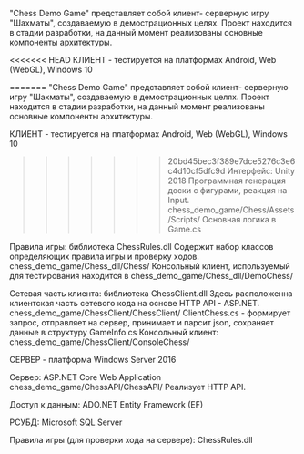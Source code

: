 "Chess Demo Game" представляет собой клиент- серверную игру "Шахматы", создаваемую в демострационных целях.
Проект находится в стадии разработки, на данный момент реализованы основные компоненты архитектуры.

<<<<<<< HEAD
КЛИЕНТ - тестируется на платформах Android, Web (WebGL), Windows 10

=======
"Chess Demo Game" представляет собой клиент- серверную игру "Шахматы", создаваемую в демострационных целях.
Проект находится в стадии разработки, на данный момент реализованы основные компоненты архитектуры.

КЛИЕНТ - тестируется на платформах Android, Web (WebGL), Windows 10

>>>>>>> 20bd45bec3f389e7dce5276c3e6c4d10cf5dfc9d
Интерфейс: Unity 2018
	   Программная генерация доски с фигурами, реакция на Input.
	   chess_demo_game/Chess/Assets/Scripts/
	   Основная логика в Game.cs

Правила игры: библиотека ChessRules.dll
	   Cодержит набор классов определяющих правила игры и проверку ходов.
	   chess_demo_game/Chess_dll/Chess/
	   Консольный клиент, используемый для тестирования находится в chess_demo_game/Chess_dll/DemoChess/

Сетевая часть клиента: библиотека ChessClient.dll 
	   Здесь расположенна клиентская часть сетевого кода на основе HTTP API - ASP.NET.
	   chess_demo_game/ChessClient/ChessClient/
	   ClientChess.cs - формирует запрос, отправляет на сервер, принимает и парсит json, 
	   сохраняет данные в структуру GameInfo.cs
	   Консольный клиент: chess_demo_game/ChessClient/ConsoleChess/


СЕРВЕР - платформа Windows Server 2016

Сервер: ASP.NET Core Web Application 
	   chess_demo_game/ChessAPI/ChessAPI/
	   Реализует HTTP API.

Доступ к данным: ADO.NET Entity Framework (EF)

РСУБД: Microsoft SQL Server

Правила игры (для проверки хода на сервере): ChessRules.dll


